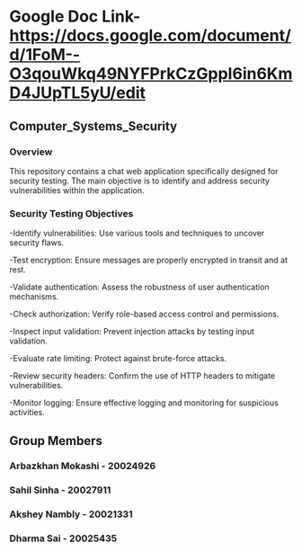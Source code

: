 # Google Doc Link- https://docs.google.com/document/d/1FoM--O3qouWkq49NYFPrkCzGppI6in6KmD4JUpTL5yU/edit


## Computer_Systems_Security
### Overview
This repository contains a chat web application specifically designed for security testing. The main objective is to identify and address security vulnerabilities within the application.

### Security Testing Objectives
-Identify vulnerabilities: Use various tools and techniques to uncover security flaws.

-Test encryption: Ensure messages are properly encrypted in transit and at rest.

-Validate authentication: Assess the robustness of user authentication mechanisms.

-Check authorization: Verify role-based access control and permissions.

-Inspect input validation: Prevent injection attacks by testing input validation.

-Evaluate rate limiting: Protect against brute-force attacks.

-Review security headers: Confirm the use of HTTP headers to mitigate vulnerabilities.

-Monitor logging: Ensure effective logging and monitoring for suspicious activities.


## Group Members 
### Arbazkhan Mokashi  -  20024926
### Sahil Sinha -                   20027911
### Akshey Nambly -           20021331
### Dharma Sai -                  20025435
